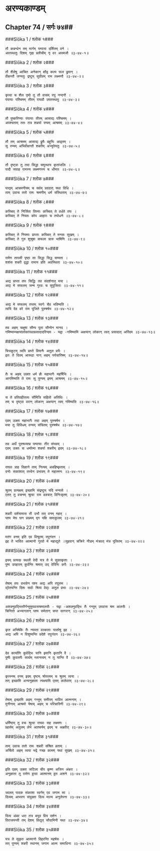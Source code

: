 अरण्यकाण्डम्
===============================


## Chapter 74  / सर्गः ७४##


###Slōka 1 / श्लोक १###


    तौ कबन्धेन तम् मार्गम् पम्पाया दर्शितम् वने ।
    आतस्थतुः दिशम् गृह्य प्रतीचीम् नृ वर आत्मजौ ॥३-७४-१॥


###Slōka 2 / श्लोक २###


    तौ शैलेषु आचित अनेकान् क्षौद्र कल्प फल द्रुमान् ।
    वीक्षन्तौ जग्मतुः द्रष्टुम् सुग्रीवम् राम लक्ष्मणौ ॥३-७४-२॥


###Slōka 3 / श्लोक ३###


    कृत्वा च शैल पृष्ठे तु तौ वासम् रघु नन्दनौ ।
    पंपायाः पश्चिमम् तीरम् राघवौ उपतस्थतुः ॥३-७४-३॥


###Slōka 4 / श्लोक ४###


    तौ पुष्करिण्याः पंपायाः तीरम् आसाद्य पश्चिमम् ।
    अपश्यताम् ततः तत्र शबर्या रम्यम् आश्रमम् ॥३-७४-४॥


###Slōka 5 / श्लोक ५###


    तौ तम् आश्रमम् आसाद्य द्रुमैः बहुभिः आवृतम् ।
    सु रम्यम् अभिवीक्षन्तौ शबरीम् अभ्युपेयतुः ॥३-७४-५॥


###Slōka 6 / श्लोक ६###


    तौ दृष्ट्वा तु तदा सिद्धा समुत्थाय कृतांजलिः ।
    पादौ जग्राह रामस्य लक्ष्मणस्य च धीमतः ॥३-७४-६॥


###Slōka 7 / श्लोक ७###


    पाद्यम् आचमनीयम् च सर्वम् प्रददात् यथा विधि ।
    ताम् उवाच ततो रामः श्रमणीम् धर्म संस्थिताम् ॥३-७४-७॥


###Slōka 8 / श्लोक ८###


    कच्चित् ते निर्जिता विघ्नाः कच्चित् ते वर्धते तपः ।
    कच्चित् ते नियतः कोप आहारः च तपोधने ॥३-७४-८॥


###Slōka 9 / श्लोक ९###


    कच्चित् ते नियमाः प्राप्ताः कच्चित् ते मनसः सुखम् ।
    कच्चित् ते गुरु शुश्रूषा सफला चारु भाषिणि ॥३-७४-९॥


###Slōka 10 / श्लोक १०###


    रामेण तापसी पृष्ठा सा सिद्धा सिद्ध सम्मता ।
    शशंस शबरी वृद्धा रामाय प्रति अवस्थिता ॥३-७४-१०॥


###Slōka 11 / श्लोक ११###


    अद्य प्राप्ता तपः सिद्धिः तव संदर्शनात् मया ।
    अद्य मे सफलम् जन्म गुरवः च सुपूजिताः ॥३-७४-११॥


###Slōka 12 / श्लोक १२###


    अद्य मे सफलम् तप्तम् स्वर्गः चैव भविष्यति ।
    त्वयि देव वरे राम पूजिते पुरुषर्षभ ॥३-७४-१२॥


###Slōka 13 / श्लोक १३###


    तव अहम् चक्षुषा सौम्य पूता सौम्येन मानद ।
    गमिष्याम्यक्षयांलोकांस्वत्प्रसादादरिन्दम - यद्वा -गमिष्यामि अक्षयान् लोकान् त्वत् प्रसादात् अरिंदम ॥३-७४-१३॥


###Slōka 14 / श्लोक १४###


    चित्रकूटम् त्वयि प्राप्ते विमानैः अतुल प्रभैः ।
    इतः ते दिवम् आरूढा यान् अहम् पर्यचारिषम् ॥३-७४-१४॥


###Slōka 15 / श्लोक १५###


    तैः च अहम् उक्ता धर्म ज्ञैः महाभागैः महर्षिभिः ।
    आगमिष्यति ते रामः सु पुण्यम् इमम् आश्रमम् ॥३-७४-१५॥


###Slōka 16 / श्लोक १६###


    स ते प्रतिग्रहीतव्यः सौमित्रि सहितो अतिथिः ।
    तम् च दृष्ट्वा वरान् लोकान् अक्षयान् त्वम् गमिष्यसि ॥३-७४-१६॥


###Slōka 17 / श्लोक १७###


    एवम् उक्ता महाभागैः तदा अहम् पुरुषर्षभ ।
    मया तु विविधम् वन्यम् संचितम् पुरुषर्षभ ॥३-७४-१७॥


###Slōka 18 / श्लोक १८###


    तव अर्थे पुरुषव्याघ्र पम्पायाः तीर संभवम् ।
    एवम् उक्तः स धर्मात्मा शबर्या शबरीम् इदम् ॥३-७४-१८॥


###Slōka 19 / श्लोक १९###


    राघवः प्राह विज्ञाने ताम् नित्यम् अबहिष्कृताम् ।
    दनोः सकाशात् तत्त्वेन प्रभावम् ते महात्मनः ॥३-७४-१९॥


###Slōka 20 / श्लोक २०###


    श्रुतम् प्रत्यक्षम् इच्छामि संद्रष्टुम् यदि मन्यसे ।
    एतत् तु वचनम् श्रुत्वा राम वक्त्रात् विनिःसृतम् ॥३-७४-२०॥


###Slōka 21 / श्लोक २१###


    शबरी दर्शयामास तौ उभौ तत् वनम् महत् ।
    पश्य मेघ घन प्रख्यम् मृग पक्षि समाकुलम् ॥३-७४-२१॥


###Slōka 22 / श्लोक २२###


    मतंग वनम् इति एव विश्रुतम् रघुनंदन ।
    इह ते भावित आत्मानो गुरवो मे महाद्युते ।जुहवान् चक्रिरे नीडम् मंत्रवत् मंत्र पूजितम् ॥३-७४-२२॥


###Slōka 23 / श्लोक २३###


    इयम् प्रत्यक् स्थली वेदी यत्र ते मे सुसत्कृताः ।
    पुष्प उपहारम् कुर्वन्ति श्रमात् उद् वेपिभिः करैः ॥३-७४-२३॥


###Slōka 24 / श्लोक २४###


    तेषाम् तपः प्रभावेन पश्य अद्य अपि रघूत्तम ।
    द्योतयन्ति दिशः सर्वाः श्रिया वेद्यः अतुल प्रभाः ॥३-७४-२४॥


###Slōka 25 / श्लोक २५###


    अशक्नुवद्भिस्तैर्गन्तुमुपवासश्रमालसैः - यद्वा -अशक्नुवद्भिः तैः गन्तुम् उपवास श्रम आलसैः ।
    चिन्तिते अभ्यागतान् पश्य समेतान् सप्त सागरान् ॥३-७४-२५॥


###Slōka 26 / श्लोक २६###


    कृत अभिषेकैः तैः न्यस्ता वल्कलाः पादपेषु इह ।
    अद्य अपि न विशुष्यन्ति प्रदेशे रघुनंदन ॥३-७४-२६॥


###Slōka 27 / श्लोक २७###


    देव कार्याणि कुर्वद्भिः यानि इमानि कृतानि वै ।
    पुष्पैः कुवलयैः सार्थम् म्लानत्वम् न तु यान्ति वै ॥३-७४-२७॥


###Slōka 28 / श्लोक २८###


    कृत्स्नम् वनम् इदम् दृष्टम् श्रोतव्यम् च श्रुतम् त्वया ।
    तत् इच्छामि अभ्यनुज्ञाता त्यक्ष्यामि एतत् कलेवरम् ॥३-७४-२८॥


###Slōka 29 / श्लोक २९###


    तेषाम् इच्छामि अहम् गन्तुम् समीपम् भावित आत्मनाम् ।
    मुनीनाम् आश्रमो येषाम् अहम् च परिचारिणी ॥३-७४-२९॥


###Slōka 30 / श्लोक ३०###


    धर्मिष्ठम् तु वचः श्रुत्वा राघवः सह लक्ष्मणः ।
    प्रहर्सम् अतुलम् लेभे आश्चर्यम् इदम् च अब्रवीत् ॥३-७४-३०॥


###Slōka 31 / श्लोक ३१###


    ताम् उवाच ततो रामः शबरी संश्रित व्रताम् ।
    अर्चितो अहम् त्वया भद्रे गच्छ कामम् यथा सुखम् ॥३-७४-३१॥


###Slōka 32 / श्लोक ३२###


    इति एवम् उक्ता जटिला चीर कृष्ण अजिन अंबरा ।
    अनुज्ञाता तु रामेण हुत्वा आत्मानम् हुत अशने ॥३-७४-३२॥


###Slōka 33 / श्लोक ३३###


    ज्वलत् पावक संकाशा स्वर्गम् एव जगाम सा ।
    दिव्यम् आभरण संयुक्ता दिव्य माल्य अनुलेपना ॥३-७४-३३॥


###Slōka 34 / श्लोक ३४###


    दिव्य अंबर धरा तत्र बभूव प्रिय दर्शन ।
    विराजयन्ती तम् देशम् विद्युत् सौदामिनी यथा ॥३-७४-३४॥


###Slōka 35 / श्लोक ३५###


    यत्र ते सुकृत आत्मानो विहरन्ति महर्षयः ।
    तत् पुण्यम् शबरी स्थानम् जगाम आत्म समाधिना ॥३-७४-३५॥


